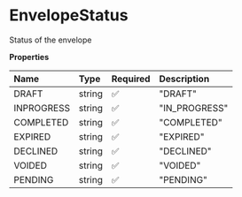 # EnvelopeStatus

Status of the envelope

**Properties**

| Name       | Type   | Required | Description   |
| :--------- | :----- | :------- | :------------ |
| DRAFT      | string | ✅       | "DRAFT"       |
| INPROGRESS | string | ✅       | "IN_PROGRESS" |
| COMPLETED  | string | ✅       | "COMPLETED"   |
| EXPIRED    | string | ✅       | "EXPIRED"     |
| DECLINED   | string | ✅       | "DECLINED"    |
| VOIDED     | string | ✅       | "VOIDED"      |
| PENDING    | string | ✅       | "PENDING"     |
